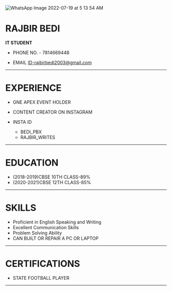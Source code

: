 ![WhatsApp Image 2022-07-19 at 5 13 54 AM](https://user-images.githubusercontent.com/109656070/180656253-99aee92f-f80f-4ab4-afb1-dc8ddb0b8440.jpeg)
# RAJBIR BEDI
**IT STUDENT**

* PHONE NO. - 7814669448

* EMAIL ID-rajbirbedi2003@gmail.com
---
# EXPERIENCE

* GNE APEX EVENT HOLDER 

* CONTENT CREATOR ON INSTAGRAM

* INSTA ID
  * BEDI_PBX
  * RAJBIR_WRITES
---
# EDUCATION
* (2018-2019)CBSE 10TH CLASS-89%
* (2020-2021)CBSE 12TH CLASS-85%
---
# SKILLS
* Proficient in English Speaking and Writing
* Excellent Communication Skills
* Problem Solving Ability
* CAN BUILT OR REPAIR A PC OR LAPTOP
---
# CERTIFICATIONS
* STATE FOOTBALL PLAYER 
---
